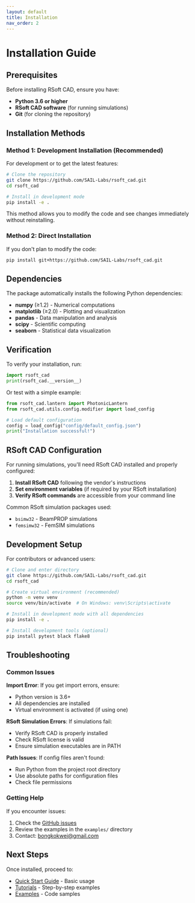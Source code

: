 ```yaml
---
layout: default
title: Installation
nav_order: 2
---
```


# Installation Guide

## Prerequisites

Before installing RSoft CAD, ensure you have:

- **Python 3.6 or higher**
- **RSoft CAD software** (for running simulations)
- **Git** (for cloning the repository)

## Installation Methods

### Method 1: Development Installation (Recommended)

For development or to get the latest features:

```bash
# Clone the repository
git clone https://github.com/SAIL-Labs/rsoft_cad.git
cd rsoft_cad

# Install in development mode
pip install -e .
```

This method allows you to modify the code and see changes immediately without reinstalling.

### Method 2: Direct Installation

If you don't plan to modify the code:

```bash
pip install git+https://github.com/SAIL-Labs/rsoft_cad.git
```

## Dependencies

The package automatically installs the following Python dependencies:

- **numpy** (≥1.2) - Numerical computations
- **matplotlib** (≥2.0) - Plotting and visualization
- **pandas** - Data manipulation and analysis
- **scipy** - Scientific computing
- **seaborn** - Statistical data visualization

## Verification

To verify your installation, run:

```python
import rsoft_cad
print(rsoft_cad.__version__)
```

Or test with a simple example:

```python
from rsoft_cad.lantern import PhotonicLantern
from rsoft_cad.utils.config.modifier import load_config

# Load default configuration
config = load_config("config/default_config.json")
print("Installation successful!")
```

## RSoft CAD Configuration

For running simulations, you'll need RSoft CAD installed and properly configured:

1. **Install RSoft CAD** following the vendor's instructions
2. **Set environment variables** (if required by your RSoft installation)
3. **Verify RSoft commands** are accessible from your command line

Common RSoft simulation packages used:
- `bsimw32` - BeamPROP simulations
- `femsimw32` - FemSIM simulations

## Development Setup

For contributors or advanced users:

```bash
# Clone and enter directory
git clone https://github.com/SAIL-Labs/rsoft_cad.git
cd rsoft_cad

# Create virtual environment (recommended)
python -m venv venv
source venv/bin/activate  # On Windows: venv\Scripts\activate

# Install in development mode with all dependencies
pip install -e .

# Install development tools (optional)
pip install pytest black flake8
```

## Troubleshooting

### Common Issues

**Import Error**: If you get import errors, ensure:
- Python version is 3.6+
- All dependencies are installed
- Virtual environment is activated (if using one)

**RSoft Simulation Errors**: If simulations fail:
- Verify RSoft CAD is properly installed
- Check RSoft license is valid
- Ensure simulation executables are in PATH

**Path Issues**: If config files aren't found:
- Run Python from the project root directory
- Use absolute paths for configuration files
- Check file permissions

### Getting Help

If you encounter issues:

1. Check the [GitHub issues](https://github.com/SAIL-Labs/rsoft_cad/issues)
2. Review the examples in the `examples/` directory
3. Contact: bongkokwei@gmail.com

## Next Steps

Once installed, proceed to:
- [Quick Start Guide](quick-start.html) - Basic usage
- [Tutorials](tutorials.html) - Step-by-step examples
- [Examples](examples.html) - Code samples